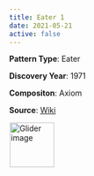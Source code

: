```yaml
---
title: Eater 1
date: 2021-05-21
active: false
---
```



**Pattern Type**: Eater

**Discovery Year**: 1971

**Compositon**: Axiom

**Source**: [Wiki](https://www.conwaylife.com/wiki/Eater_1)
<!--more-->

<p>
<script type="text/javascript" src="https://www.conwaylife.com/js/lv-plugin.js"></script></p>

<div class="rle"><div class="codebox"><div style="display:none; position: relative; z-index: 1031;"><code>2o$obo$2bo$2b2o!
#C [[ THEME 6 GRID GRIDMAJOR 0 ZOOM 32.0 ]]
#C [[ COLOR ARROW Fuchsia ARROWSIZE 3 0.1 ARROWALPHA 0.70 ]]
#C [[  ARROW -2 5 5 5 32  ]]
#C [[ COLOR ARROW Lime ARROWSIZE 3 0.1 ARROWALPHA 0.70 ]]
#C [[  ARROW 5 5 5 -2 32  ]]
#C [[ COLOR ARROW Salmon ARROWSIZE 3 0.1 ARROWALPHA 0.70 ]]
#C [[  ARROW 5 -2 -2 -2 32  ]]
#C [[ COLOR ARROW Gray ARROWSIZE 3 0.1 ARROWALPHA 0.70 ]]
#C [[  ARROW -2 -2 -2 5 32  ]]
#C [[ COLOR LABEL Green LABELSIZE 40  LABELALPHA 0.70 ]]
#C [[ LABEL 2 -3 32 "Eater 1" ]]
</code></div></div><canvas width="760" height="560" style="margin-left:1px; position: relative; z-index: 1031;"><noscript> <a href="https://www.conwaylife.com/wiki/File:Glider.png" class="image" title="Glider image"><img alt="Glider image" src="https://www.conwaylife.com/w/images/7/79/Glider.png" decoding="async" width="81" height="81" /></a> </noscript></canvas></div>

